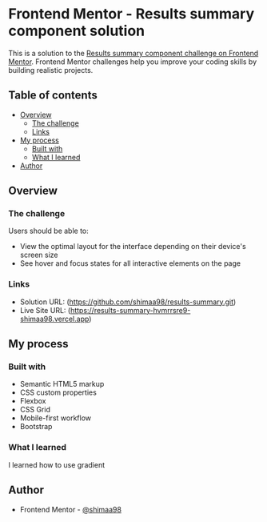 # Frontend Mentor - Results summary component solution

This is a solution to the [Results summary component challenge on Frontend Mentor](https://www.frontendmentor.io/challenges/results-summary-component-CE_K6s0maV). Frontend Mentor challenges help you improve your coding skills by building realistic projects.

## Table of contents

- [Overview](#overview)
  - [The challenge](#the-challenge)
  - [Links](#links)
- [My process](#my-process)
  - [Built with](#built-with)
  - [What I learned](#what-i-learned)
- [Author](#author)

## Overview

### The challenge

Users should be able to:

- View the optimal layout for the interface depending on their device's screen size
- See hover and focus states for all interactive elements on the page

### Links

- Solution URL: (https://github.com/shimaa98/results-summary.git)
- Live Site URL: (https://results-summary-hvmrrsre9-shimaa98.vercel.app)

## My process

### Built with

- Semantic HTML5 markup
- CSS custom properties
- Flexbox
- CSS Grid
- Mobile-first workflow
- Bootstrap

### What I learned

I learned how to use gradient

## Author

- Frontend Mentor - [@shimaa98](https://www.frontendmentor.io/profile/shimaa98)
